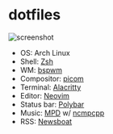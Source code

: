 # dotfiles
![screenshot](https://user-images.githubusercontent.com/57500135/162868660-c55436ae-7ab4-4b60-9275-9248c63731d9.png)
- OS: Arch Linux
- Shell: [Zsh](https://github.com/danieloh0316/dotfiles/tree/main/.config/zsh)
- WM: [bspwm](https://github.com/danieloh0316/dotfiles/blob/main/.config/bspwm/bspwmrc)
- Compositor: [picom](https://github.com/danieloh0316/dotfiles/blob/main/.config/picom/picom.conf)
- Terminal: [Alacritty](https://github.com/danieloh0316/dotfiles/blob/main/.config/alacritty/alacritty.yml)
- Editor: [Neovim](https://github.com/danieloh0316/nvim)
- Status bar: [Polybar](https://github.com/danieloh0316/dotfiles/tree/main/.config/polybar)
- Music: [MPD](https://github.com/danieloh0316/dotfiles/blob/main/.config/mpd/mpd.conf) w/ [ncmpcpp](https://github.com/danieloh0316/dotfiles/tree/main/.config/ncmpcpp)
- RSS: [Newsboat](https://github.com/danieloh0316/dotfiles/blob/main/.config/newsboat/config)
